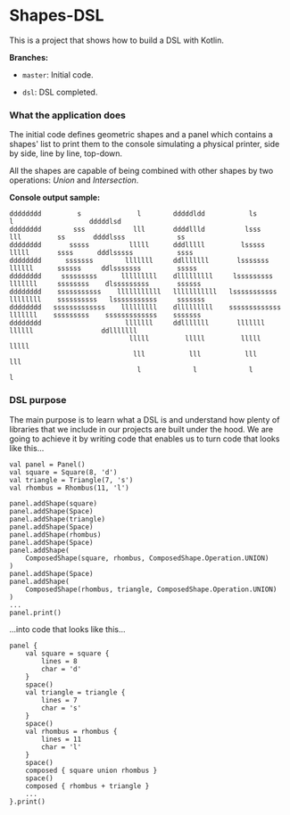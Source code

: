 # Shapes-DSL
This is a project that shows how to build a DSL with Kotlin.

**Branches:**

- `master`: Initial code.

- `dsl`: DSL completed.

### What the application does

The initial code defines geometric shapes and a panel which contains a shapes' list to print them to the console simulating a physical printer, side by side, line by line, top-down.

All the shapes are capable of being combined with other shapes by two operations: *Union* and *Intersection*.

**Console output sample:**
```
dddddddd         s              l        dddddldd           ls              l                   dddddlsd                
dddddddd        sss            lll       ddddllld          lsss            lll         ss       ddddlsss             ss 
dddddddd       sssss          lllll      dddlllll         lsssss          lllll       ssss      dddlsssss           ssss
dddddddd      sssssss        lllllll     ddlllllll       lsssssss        llllll      ssssss     ddlsssssss         sssss
dddddddd     sssssssss      lllllllll    dlllllllll     lsssssssss      lllllll     ssssssss    dlsssssssss       ssssss
dddddddd    sssssssssss    lllllllllll   lllllllllll   lsssssssssss    llllllll    ssssssssss   lsssssssssss     sssssss
dddddddd   sssssssssssss    lllllllll    dlllllllll    sssssssssssss    lllllll    sssssssss    sssssssssssss    sssssss
dddddddd                     lllllll     ddlllllll       lllllll         llllll                 ddlllllll               
                              lllll         lllll         lllll                                    lllll                
                               lll           lll           lll                                      lll                 
                                l             l             l                                        l                   
```
### DSL purpose

The main purpose is to learn what a DSL is and understand how plenty of libraries that we include in our projects are built under the hood. We are going to achieve it by writing code that enables us to turn code that looks like this...

```
val panel = Panel()
val square = Square(8, 'd')
val triangle = Triangle(7, 's')
val rhombus = Rhombus(11, 'l')

panel.addShape(square)
panel.addShape(Space)
panel.addShape(triangle)
panel.addShape(Space)
panel.addShape(rhombus)
panel.addShape(Space)
panel.addShape(
    ComposedShape(square, rhombus, ComposedShape.Operation.UNION)
)
panel.addShape(Space)
panel.addShape(
    ComposedShape(rhombus, triangle, ComposedShape.Operation.UNION)
)
...
panel.print()
```
...into code that looks like this...
```
panel {
    val square = square {
        lines = 8
        char = 'd'
    }
    space()
    val triangle = triangle {
        lines = 7
        char = 's'
    }
    space()
    val rhombus = rhombus {
        lines = 11
        char = 'l'
    }
    space()
    composed { square union rhombus }
    space()
    composed { rhombus + triangle }
    ...
}.print()
```

